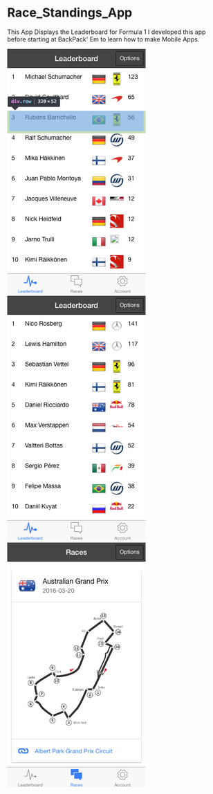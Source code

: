 # Race_Standings_App
This App Displays the Leaderboard for Formula 1
I developed this app before starting at BackPack' Em to learn how to make Mobile Apps.

![Alt text](/www/img/screenshots/ss1.png "Optional Title")
![Alt text](/www/img/screenshots/ss2.png "Optional Title")
![Alt text](/www/img/screenshots/ss3.png "Optional Title")
